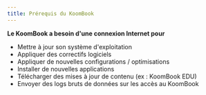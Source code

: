 ```yaml
---
title: Prérequis du KoomBook
---
```


**Le KoomBook a besoin d'une connexion Internet pour**
- Mettre à jour son système d'exploitation
- Appliquer des correctifs logiciels 
- Appliquer de nouvelles configurations / optimisations
- Installer de nouvelles applications
- Télécharger des mises à jour de contenu (ex : KoomBook EDU)
- Envoyer des logs bruts de données sur les accès au KoomBook
